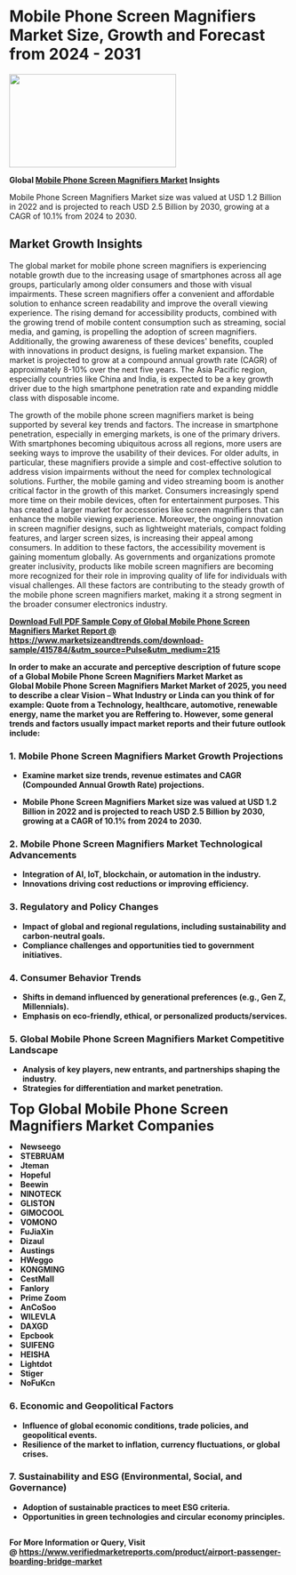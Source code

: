 <H1>Mobile Phone Screen Magnifiers Market Size, Growth and Forecast from 2024 - 2031</H1><img class="aligncenter size-medium wp-image-584254" src="https://thirdeyenews.in/wp-content/uploads/2024/09/Global-Market-Research-300x168.jpeg" alt="" width="300" height="168" /><p><strong>Global&nbsp;<a href="https://www.marketsizeandtrends.com/download-sample/415784/&amp;utm_source=Pulse&amp;utm_medium=215">Mobile Phone Screen Magnifiers Market</a> Insights</strong></p><p>Mobile Phone Screen Magnifiers Market size was valued at USD 1.2 Billion in 2022 and is projected to reach USD 2.5 Billion by 2030, growing at a CAGR of 10.1% from 2024 to 2030.</p><p><h2>Market Growth Insights</h2> <p>The global market for mobile phone screen magnifiers is experiencing notable growth due to the increasing usage of smartphones across all age groups, particularly among older consumers and those with visual impairments. These screen magnifiers offer a convenient and affordable solution to enhance screen readability and improve the overall viewing experience. The rising demand for accessibility products, combined with the growing trend of mobile content consumption such as streaming, social media, and gaming, is propelling the adoption of screen magnifiers. Additionally, the growing awareness of these devices' benefits, coupled with innovations in product designs, is fueling market expansion. The market is projected to grow at a compound annual growth rate (CAGR) of approximately 8-10% over the next five years. The Asia Pacific region, especially countries like China and India, is expected to be a key growth driver due to the high smartphone penetration rate and expanding middle class with disposable income.</p> <p><strong><a href="#"></a></strong></p> <p>The growth of the mobile phone screen magnifiers market is being supported by several key trends and factors. The increase in smartphone penetration, especially in emerging markets, is one of the primary drivers. With smartphones becoming ubiquitous across all regions, more users are seeking ways to improve the usability of their devices. For older adults, in particular, these magnifiers provide a simple and cost-effective solution to address vision impairments without the need for complex technological solutions. Further, the mobile gaming and video streaming boom is another critical factor in the growth of this market. Consumers increasingly spend more time on their mobile devices, often for entertainment purposes. This has created a larger market for accessories like screen magnifiers that can enhance the mobile viewing experience. Moreover, the ongoing innovation in screen magnifier designs, such as lightweight materials, compact folding features, and larger screen sizes, is increasing their appeal among consumers. In addition to these factors, the accessibility movement is gaining momentum globally. As governments and organizations promote greater inclusivity, products like mobile screen magnifiers are becoming more recognized for their role in improving quality of life for individuals with visual challenges. All these factors are contributing to the steady growth of the mobile phone screen magnifiers market, making it a strong segment in the broader consumer electronics industry.</p> <p><strong><a href="#"></p><p><span class=""><strong>Download Full PDF Sample Copy of Global Mobile Phone Screen Magnifiers Market Report</strong> @ <a href="https://www.marketsizeandtrends.com/download-sample/415784/&amp;utm_source=Pulse&amp;utm_medium=215" target="_blank">https://www.marketsizeandtrends.com/download-sample/415784/&amp;utm_source=Pulse&amp;utm_medium=215</a></span></p><p>In order to make an accurate and perceptive description of future scope of a Global&nbsp;Mobile Phone Screen Magnifiers Market Market as Global&nbsp;Mobile Phone Screen Magnifiers Market Market of 2025, you need to describe a clear Vision &ndash; What Industry or Linda can you think of for example: Quote from a Technology, healthcare, automotive, renewable energy, name the market you are Reffering to. However, some general trends and factors usually impact market reports and their future outlook include:</p><h3>1.&nbsp;<strong>Mobile Phone Screen Magnifiers Market Growth Projections</strong></h3><ul><li>Examine market size trends, revenue estimates and CAGR (Compounded Annual Growth Rate) projections.</li><li><p>Mobile Phone Screen Magnifiers Market size was valued at USD 1.2 Billion in 2022 and is projected to reach USD 2.5 Billion by 2030, growing at a CAGR of 10.1% from 2024 to 2030.</p></li></ul><h3>2.&nbsp;<strong>Mobile Phone Screen Magnifiers Market Technological Advancements</strong></h3><ul><li>Integration of AI, IoT, blockchain, or automation in the industry.</li><li>Innovations driving cost reductions or improving efficiency.</li></ul><h3>3.&nbsp;<strong>Regulatory and Policy Changes</strong></h3><ul><li>Impact of global and regional regulations, including sustainability and carbon-neutral goals.</li><li>Compliance challenges and opportunities tied to government initiatives.</li></ul><h3>4.&nbsp;<strong>Consumer Behavior Trends</strong></h3><ul><li>Shifts in demand influenced by generational preferences (e.g., Gen Z, Millennials).</li><li>Emphasis on eco-friendly, ethical, or personalized products/services.</li></ul><h3>5.&nbsp;<strong>Global Mobile Phone Screen Magnifiers Market Competitive Landscape</strong></h3><ul><li>Analysis of key players, new entrants, and partnerships shaping the industry.</li><li>Strategies for differentiation and market penetration.</li></ul><p data-pm-slice="1 1 []"><span style="color: inherit; font-family: inherit; font-size: 25px;">Top Global Mobile Phone Screen Magnifiers Market Companies</span></p><div class="" data-test-id=""><p><li>Newseego</li><li> STEBRUAM</li><li> Jteman</li><li> Hopeful</li><li> Beewin</li><li> NINOTECK</li><li> GLISTON</li><li> GIMOCOOL</li><li> VOMONO</li><li> FuJiaXin</li><li> Dizaul</li><li> Austings</li><li> HWeggo</li><li> KONGMING</li><li> CestMall</li><li> Fanlory</li><li> Prime Zoom</li><li> AnCoSoo</li><li> WILEVLA</li><li> DAXGD</li><li> Epcbook</li><li> SUIFENG</li><li> HEISHA</li><li> Lightdot</li><li> Stiger</li><li> NoFuKcn</li></p></div><h3>6.&nbsp;<strong>Economic and Geopolitical Factors</strong></h3><ul><li>Influence of global economic conditions, trade policies, and geopolitical events.</li><li>Resilience of the market to inflation, currency fluctuations, or global crises.</li></ul><h3>7.&nbsp;<strong>Sustainability and ESG (Environmental, Social, and Governance)</strong></h3><ul><li>Adoption of sustainable practices to meet ESG criteria.</li><li>Opportunities in green technologies and circular economy principles.</li></ul><h2><strong style="font-size: 14px;">For More Information or Query, Visit @&nbsp;</strong><a style="background-color: #ffffff; font-size: 14px;" href="https://www.marketsizeandtrends.com/report/mobile-phone-screen-magnifiers-market/" target="_blank">https://www.verifiedmarketreports.com/product/airport-passenger-boarding-bridge-market</a></h2>
